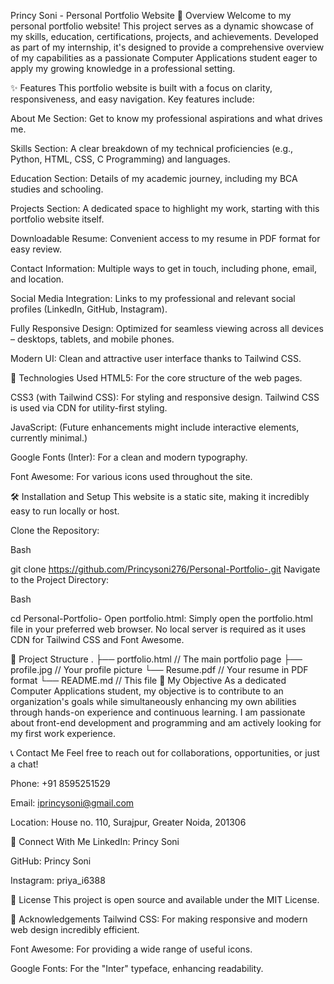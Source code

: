 
Princy Soni - Personal Portfolio Website
🌟 Overview
Welcome to my personal portfolio website! This project serves as a dynamic showcase of my skills, education, certifications, projects, and achievements. Developed as part of my internship, it's designed to provide a comprehensive overview of my capabilities as a passionate Computer Applications student eager to apply my growing knowledge in a professional setting.

✨ Features
This portfolio website is built with a focus on clarity, responsiveness, and easy navigation. Key features include:

About Me Section: Get to know my professional aspirations and what drives me.

Skills Section: A clear breakdown of my technical proficiencies (e.g., Python, HTML, CSS, C Programming) and languages.

Education Section: Details of my academic journey, including my BCA studies and schooling.

Projects Section: A dedicated space to highlight my work, starting with this portfolio website itself.

Downloadable Resume: Convenient access to my resume in PDF format for easy review.

Contact Information: Multiple ways to get in touch, including phone, email, and location.

Social Media Integration: Links to my professional and relevant social profiles (LinkedIn, GitHub, Instagram).

Fully Responsive Design: Optimized for seamless viewing across all devices – desktops, tablets, and mobile phones.

Modern UI: Clean and attractive user interface thanks to Tailwind CSS.

🚀 Technologies Used
HTML5: For the core structure of the web pages.

CSS3 (with Tailwind CSS): For styling and responsive design. Tailwind CSS is used via CDN for utility-first styling.

JavaScript: (Future enhancements might include interactive elements, currently minimal.)

Google Fonts (Inter): For a clean and modern typography.

Font Awesome: For various icons used throughout the site.

🛠️ Installation and Setup
This website is a static site, making it incredibly easy to run locally or host.

Clone the Repository:

Bash

git clone https://github.com/Princysoni276/Personal-Portfolio-.git
Navigate to the Project Directory:

Bash

cd Personal-Portfolio-
Open portfolio.html:
Simply open the portfolio.html file in your preferred web browser. No local server is required as it uses CDN for Tailwind CSS and Font Awesome.

📁 Project Structure
.
├── portfolio.html    // The main portfolio page
├── profile.jpg       // Your profile picture
└── Resume.pdf        // Your resume in PDF format
└── README.md         // This file
🎯 My Objective
As a dedicated Computer Applications student, my objective is to contribute to an organization's goals while simultaneously enhancing my own abilities through hands-on experience and continuous learning. I am passionate about front-end development and programming and am actively looking for my first work experience.

📞 Contact Me
Feel free to reach out for collaborations, opportunities, or just a chat!

Phone: +91 8595251529

Email: iprincysoni@gmail.com

Location: House no. 110, Surajpur, Greater Noida, 201306

🔗 Connect With Me
LinkedIn: Princy Soni

GitHub: Princy Soni

Instagram: priya_i6388

📝 License
This project is open source and available under the MIT License.

🙏 Acknowledgements
Tailwind CSS: For making responsive and modern web design incredibly efficient.

Font Awesome: For providing a wide range of useful icons.

Google Fonts: For the "Inter" typeface, enhancing readability.
